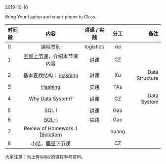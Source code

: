 2019-10-16

Bring Your Laptop and smart phone  to Class. 

|时间段     |  内容    | 讲课 / 实践     |  分工  |  备注       |
| :---      |   :----:    |   :----:    |    :----:    | ---: |
|   0       |  课程签到     |  logistics   |     xie     |        |
|   1       |  [回顾上节课](../WW5/WW5-Plan.md)，介绍本节课内容     |  讲课    |     CZ     |         |
|   2       |  基本查找结构： [Hashing](BDMI_Hashing.pdf)                                   |  讲课    |     Xu     |  Data Structure       |
|   3       |  [Hashing](../ML-BD-Alogo/cs161-2018/lecture8_hashing.ipynb)   |  实践    |     TAs     |         |
|   4       |  Why Data System?   |   讲课    |     CZ     |   Data System      |
|   5       |  SQL I   |   讲课    |     Gao     |         |
|   6       |  [SQL-I](../ML-BD-Alogo/cs145-2018)    |   实践    |     Gao     |         |
|   7       |  Review of Homework 1 [(Solution)](../../Course-Projects/hw1_solution.py)    |        |     huang     |         |
|   8       |  小结，[展望下节课](../WW7/WW7-Plan.md)    |        |     CZ     |         |



大家注意：勿上传``有版权``的课程参考资料。
